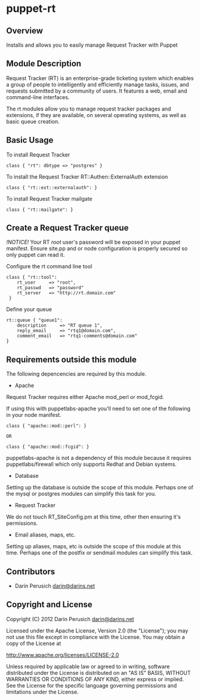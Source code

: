 puppet-rt
=========

Overview
--------

Installs and allows you to easily manage Request Tracker with Puppet

Module Description
-------------------

Request Tracker (RT) is an enterprise-grade ticketing system which enables a
group of people to intelligently and efficiently manage tasks, issues, and
requests submitted by a community of users. It features a web, email and
command-line interfaces.

The rt modules allow you to manage request tracker packages and extensions,
if they are available, on several operating systems, as well as basic queue
creation.

Basic Usage
-----------

To install Request Tracker

    class { "rt": dbtype => "postgres" }

To install the Request Tracker RT::Authen::ExternalAuth extension

    class { "rt::ext::externalauth": }

To install Request Tracker mailgate

    class { "rt::mailgate": }

Create a Request Tracker queue
------------------------------

*!NOTICE!*
Your RT *root* user's password will be exposed in your puppet manifest. Ensure
site.pp and or node configuration is properly secured so only puppet can read
it.

Configure the rt command line tool

    class { "rt::tool": 
        rt_user     => "root",
        rt_passwd   => "password"
        rt_server   => "http://rt.domain.com"
     }

Define your queue

    rt::queue { "queue1":
        description     => "RT queue 1",
        reply_email     => "rtq1@domain.com",
        comment_email   => "rtq1-comments@domain.com"
    }

Requirements outside this module
--------------------------------

The following depencencies are required by this module.

* Apache

Request Tracker requires either Apache mod_perl or mod_fcgid.

If using this with puppetlabs-apache you'll need to set one of the following
in your node manifest.

    class { "apache::mod::perl": }

    OR

    class { "apache::mod::fcgid": }

puppetlabs-apache is not a dependency of this module because it requires
puppetlabs/firewall which only supports Redhat and Debian systems.

* Database

Setting up the database is outside the scope of this module. Perhaps one of the
mysql or postgres modules can simplify this task for you.

* Request Tracker

We do not touch RT\_SiteConfig.pm at this time, other then ensuring it's
permissions.

* Email aliases, maps, etc.

Setting up aliases, maps, etc is outside the scope of this module at this time.
Perhaps one of the postfix or sendmail modules can simplify this task.

Contributors
------------

 * Darin Perusich <darin@darins.net> 


Copyright and License
---------------------

Copyright (C) 2012 Darin Perusich <darin@darins.net> 

Licensed under the Apache License, Version 2.0 (the "License");
you may not use this file except in compliance with the License.
You may obtain a copy of the License at

  http://www.apache.org/licenses/LICENSE-2.0

Unless required by applicable law or agreed to in writing, software
distributed under the License is distributed on an "AS IS" BASIS,
WITHOUT WARRANTIES OR CONDITIONS OF ANY KIND, either express or implied.
See the License for the specific language governing permissions and
limitations under the License.

